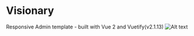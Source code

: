 # Visionary
 Responsive Admin template  -  built with Vue 2 and Vuetify(v2.1.13)
 ![Alt text](/screenshot.png?raw=true "built with Vue")
